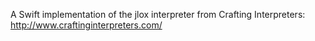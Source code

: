 A Swift implementation of the jlox interpreter from Crafting Interpreters:
http://www.craftinginterpreters.com/
